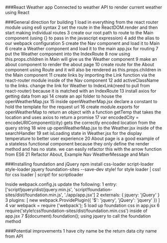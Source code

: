 ###React Weather app
Connected to weather API to render current weather using React

###General direction for building
1 load in everything from the react router module using es6 syntax
2 set the route in the ReactDOM.render and then start making individual routes
3 create our root path to route to the Main component (using {} to pass in the javascript expression)
4 add the alias to our webpack configuration
5 create the Nav component and load it to Main
6 create a Weather component and load it to the main app.jsx for routing
7 put the Weather component into the IndexRoute
8 now using this.props.children in Main will give us the Weather component
9 make an about component to render the about page
10 create route for the About component using Route and it will also be rendered as this.props.children in the Main component
11 create links by importing the Link function via the react-router module inside of the Nav component
12 add activeClassName to the links. change the link for Weather to IndexLink(need to pull from react-router) because it is matched with an IndexRoute
13 install axios for getting data from api
14 create an api folder to house the openWeatherMap.jsx
15 inside openWeatherMap.jsx declare a constant to hold the template for the request url
16 create module.exports for openWeatherMap to return an object with a function getTemp that takes the location and uses axios to return a promise
17 var encodedCity = encodeURIComponent(city) gets the correctly encoded location from the query string
18 wire up openWeatherMap.jsx to the Weather.jsx inside of the searchHandler
19 set isLoading state in Weather.jsx for the display temperature to better user experience 
20 About page is a good example of a stateless functional component because they only define the render method and has no state. we can easily refactor this with the arrow function from ES6
21 Refactor About, Example Nav WeatherMessage and Main

###Installing foundation and jQuery
npm install css-loader script-loader style-loader jquery foundation-sites --save-dev
style! for style loader | css! for css loader | script! for scriptloader

Inside webpack.config.js update the following: 
1 entry: ['script!jquery/dist/jquery.min.js', 'script!foundation-sites/dist/foundation.min.js', './app/app.jsx']
2 externals: {
  jquery: 'jQuery'
}
3 plugins: [
  new webpack.ProvidePlugin({
    '$': 'jquery',
    'jQuery': 'jquery'
  })
]
4 var webpack = require ('webpack');
5 load up foundation css in app.jsx
6 require('style!css!foundation-sites/dist/foundation.min.css') inside of app.jsx
7 $(document).foundation(); using jquery to call the foundation method

###Potential improvements
1 have city name be the return data city name from API
